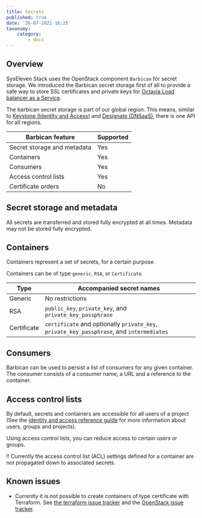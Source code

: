 ```yaml
---
title: Secrets
published: true
date: '26-07-2021 16:25'
taxonomy:
    category:
        - docs
---
```


## Overview

SysEleven Stack uses the OpenStack component `Barbican` for secret storage. We introduced the Barbican secret storage first of all to provide a safe way to store SSL certificates and private keys for [Octavia Load balancer as a Service](../08.network/02.lbaas/docs.en.md).

The barbican secret storage is part of our global region. This means, similar to [Keystone (Identity and Access)](../01.identity-and-access/docs.en.md) and [Designate (DNSaaS)](../07.dns/docs.en.md), there is one API for all regions.

Barbican feature                     | Supported
-------------------------------------|-------------
Secret storage and metadata          | Yes
Containers                           | Yes
Consumers                            | Yes
Access control lists                 | Yes
Certificate orders                   | No

## Secret storage and metadata

All secrets are transferred and stored fully encrypted at all times. Metadata may not be stored fully encrypted.

## Containers

Containers represent a set of secrets, for a certain purpose.

Containers can be of type `generic`, `RSA`, or `Certificate`.

Type              | Accompanied secret names
------------------|----------------------------
Generic           | No restrictions
RSA               | `public_key`, `private_key`, and `private_key_passphrase`
Certificate       | `certificate` and optionally `private_key`, `private_key_passphrase`, and `intermediates`

## Consumers

Barbican can be used to persist a list of consumers for any given container. The consumer consists of a consumer name, a URL and a reference to the container.

## Access control lists

By default, secrets and containers are accessible for all users of a project (See the [identity and access reference guide](../01.identity-and-access/docs.en.md) for more information about users, groups and projects).

Using access control lists, you can reduce access to certain users or groups.

!! Currently the access control list (ACL) settings defined for a container are not propagated down to associated secrets.

## Known issues

- Currently it is not possible to create containers of type certificate with Terraform. See [the terraform issue tracker](https://github.com/terraform-providers/terraform-provider-openstack/issues/1005) and the [OpenStack issue tracker](https://storyboard.openstack.org/#!/story/2007629).
